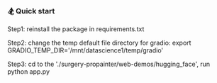 ### 🏂 Quick start
Step1: reinstall the package in requirements.txt

Step2: change the temp default file directory for gradio: export GRADIO_TEMP_DIR='/mnt/datascience1/temp/gradio'

Step3: cd to the './surgery-propainter/web-demos/hugging_face', run python app.py